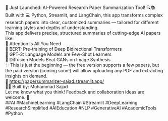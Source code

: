  🚀 Just Launched: AI-Powered Research Paper Summarization Tool! 🔍📚 <br />
Built with 💻 Python, Streamlit, and LangChain, this app transforms complex research papers into clear, customized summaries — tailored for different learning styles and depths of understanding. <br />
This app delivers precise, structured summaries of cutting-edge AI papers like: <br />
📄 Attention Is All You Need <br />
📄 BERT: Pre-training of Deep Bidirectional Transformers <br />
📄 GPT-3: Language Models are Few-Shot Learners <br />
📄 Diffusion Models Beat GANs on Image Synthesis <br />
✨ This is just the beginning — the free version supports a few papers, but the paid version (coming soon!) will allow uploading any PDF and extracting insights on demand. <br />
🔗 https://papersummarizer-sajad.streamlit.app/ <br />
 👨‍💻 Built by: Muhammad Sajad <br />
 Let me know what you think! Feedback and collaboration ideas are welcome. 🙌 <br />
##AI #MachineLearning #LangChain #Streamlit #DeepLearning #ResearchSimplified #AIEducation #NLP #GenerativeAI #AcademicTools #Python <br />
